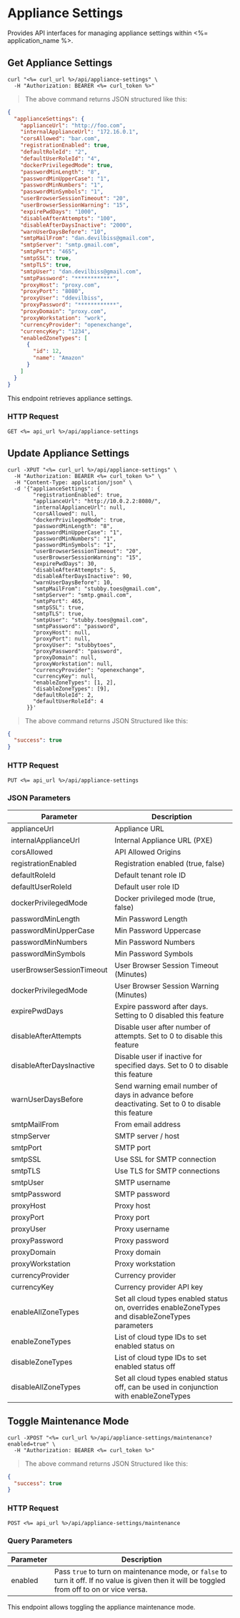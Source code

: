 # Appliance Settings

Provides API interfaces for managing appliance settings within <%= application_name %>.

## Get Appliance Settings

```shell
curl "<%= curl_url %>/api/appliance-settings" \
  -H "Authorization: BEARER <%= curl_token %>"
```

> The above command returns JSON structured like this:

```json
{
  "applianceSettings": {
    "applianceUrl": "http://foo.com",
    "internalApplianceUrl": "172.16.0.1",
    "corsAllowed": "bar.com",
    "registrationEnabled": true,
    "defaultRoleId": "2",
    "defaultUserRoleId": "4",
    "dockerPrivilegedMode": true,
    "passwordMinLength": "8",
    "passwordMinUpperCase": "1",
    "passwordMinNumbers": "1",
    "passwordMinSymbols": "1",
    "userBrowserSessionTimeout": "20",
    "userBrowserSessionWarning": "15",
    "expirePwdDays": "1000",
    "disableAfterAttempts": "100",
    "disableAfterDaysInactive": "2000",
    "warnUserDaysBefore": "10",
    "smtpMailFrom": "dan.devilbiss@gmail.com",
    "smtpServer": "smtp.gmail.com",
    "smtpPort": "465",
    "smtpSSL": true,
    "smtpTLS": true,
    "smtpUser": "dan.devilbiss@gmail.com",
    "smtpPassword": "************",
    "proxyHost": "proxy.com",
    "proxyPort": "8080",
    "proxyUser": "ddevilbiss",
    "proxyPassword": "************",
    "proxyDomain": "proxy.com",
    "proxyWorkstation": "work",
    "currencyProvider": "openexchange",
    "currencyKey": "1234",
    "enabledZoneTypes": [
      {
        "id": 12,
        "name": "Amazon"
      }
    ]
  }
}     
```

This endpoint retrieves appliance settings.

### HTTP Request

`GET <%= api_url %>/api/appliance-settings`


## Update Appliance Settings

```shell
curl -XPUT "<%= curl_url %>/api/appliance-settings" \
  -H "Authorization: BEARER <%= curl_token %>" \
  -H "Content-Type: application/json" \
  -d '{"applianceSettings": {
        "registrationEnabled": true,
        "applianceUrl": "http://10.0.2.2:8080/",
        "internalApplianceUrl": null,
        "corsAllowed": null,
        "dockerPrivilegedMode": true,
        "passwordMinLength": "8",
        "passwordMinUpperCase": "1",
        "passwordMinNumbers": "1",
        "passwordMinSymbols": "1",
        "userBrowserSessionTimeout": "20",
        "userBrowserSessionWarning": "15",
        "expirePwdDays": 30,
        "disableAfterAttempts": 5,
        "disableAfterDaysInactive": 90,
        "warnUserDaysBefore": 10,
        "smtpMailFrom": "stubby.toes@gmail.com",
        "smtpServer": "smtp.gmail.com",
        "smtpPort": 465,
        "smtpSSL": true,
        "smtpTLS": true,
        "smtpUser": "stubby.toes@gmail.com",
        "smtpPassword": "password",
        "proxyHost": null,
        "proxyPort": null,
        "proxyUser": "stubbytoes",
        "proxyPassword": "password",
        "proxyDomain": null,
        "proxyWorkstation": null,
        "currencyProvider": "openexchange",
        "currencyKey": null,
        "enableZoneTypes": [1, 2],
        "disableZoneTypes": [9],
        "defaultRoleId": 2,
        "defaultUserRoleId": 4
      }}'
```

> The above command returns JSON Structured like this:

```json
{
  "success": true
}
```

### HTTP Request

`PUT <%= api_url %>/api/appliance-settings`

### JSON Parameters

Parameter | Description
--------- | -----------
applianceUrl | Appliance URL
internalApplianceUrl | Internal Appliance URL (PXE)
corsAllowed | API Allowed Origins
registrationEnabled  | Registration enabled (true, false)
defaultRoleId | Default tenant role ID
defaultUserRoleId | Default user role ID
dockerPrivilegedMode | Docker privileged mode (true, false)
passwordMinLength | Min Password Length
passwordMinUpperCase | Min Password Uppercase
passwordMinNumbers | Min Password Numbers
passwordMinSymbols | Min Password Symbols
userBrowserSessionTimeout | User Browser Session Timeout (Minutes)
dockerPrivilegedMode | User Browser Session Warning (Minutes)
expirePwdDays | Expire password after days. Setting to 0 disabled this feature
disableAfterAttempts | Disable user after number of attempts. Set to 0 to disable this feature
disableAfterDaysInactive | Disable user if inactive for specified days. Set to 0 to disable this feature
warnUserDaysBefore | Send warning email number of days in advance before deactivating. Set to 0 to disable this feature
smtpMailFrom | From email address
stmpServer | SMTP server / host
smtpPort | SMTP port
smtpSSL | Use SSL for SMTP connection
smtpTLS | Use TLS for SMTP connections
smtpUser | SMTP username
smtpPassword | SMTP password
proxyHost | Proxy host
proxyPort | Proxy port
proxyUser | Proxy username
proxyPassword | Proxy password
proxyDomain | Proxy domain
proxyWorkstation | Proxy workstation
currencyProvider | Currency provider
currencyKey | Currency provider API key
enableAllZoneTypes | Set all cloud types enabled status on, overrides enableZoneTypes and disableZoneTypes parameters
enableZoneTypes | List of cloud type IDs to set enabled status on
disableZoneTypes | List of cloud type IDs to set enabled status off
disableAllZoneTypes | Set all cloud types enabled status off, can be used in conjunction with enableZoneTypes

## Toggle Maintenance Mode

```shell
curl -XPOST "<%= curl_url %>/api/appliance-settings/maintenance?enabled=true" \
  -H "Authorization: BEARER <%= curl_token %>"
```

> The above command returns JSON Structured like this:

```json
{
  "success": true
}
```

### HTTP Request

`POST <%= api_url %>/api/appliance-settings/maintenance`

### Query Parameters

Parameter | Description
--------- | -----------
enabled | Pass `true` to turn on maintenance mode, or `false` to turn it off. If no value is given then it will be toggled from off to on or vice versa.

This endpoint allows toggling the appliance maintenance mode.